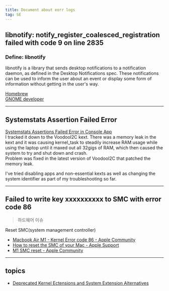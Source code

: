 ```yaml
---
title: Document about eorr logs
tag: SE
---
```


## libnotify: notify_register_coalesced_registration failed with code 9 on line 2835

### Define: libnotify

libnotify is a library that sends desktop notifications to a notification daemon, as defined in the Desktop Notifications spec. These notifications can be used to inform the user about an event or display some form of information without getting in the user's way.

[Homebrew](https://formulae.brew.sh/formula/libnotify)  
[GNOME developer](https://developer.gnome.org/libnotify/)  


---
## Systemstats Assertion Failed Error  

[Systemstats Assertions Failed Error in Console App](https://www.insanelymac.com/forum/topic/336512-systemstats-assertion-failed-error-in-console-app-solved/)  
I tracked it down to the VoodooI2C kext. There was a memory leak in the kext and it was causing kernel_task to steadily increase RAM usage while using the laptop until it maxed out all 32gigs of RAM, which then caused the system to try and shut down and crash.   
Problem was fixed in the latest version of VoodooI2C that patched the memory leak.  

I've tried disabling apps and non-essential kexts as well as changing the system identifier as part of my troubleshooting so far.  

---
## Failed to write key xxxxxxxxxx to SMC with error code 86  

> 하드웨어 이슈  

Reset SMC(system management controller)

* [Macbook Air M1 - Kernel Error code 86 - Apple Community](https://discussions.apple.com/thread/252086955)  
* [How to reset the SMC of your Mac - Apple Support](https://support.apple.com/en-us/HT201295)  
* [M1 SMC reset - Apple Community](https://discussions.apple.com/thread/252114787)  

---
## topics 

* [Deprecated Kernel Ectensions and System Extension Alternatives](https://developer.apple.com/kr/support/kernel-extensions/)  

